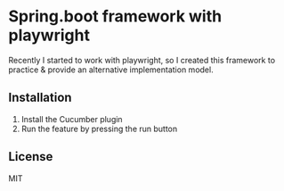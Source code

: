 # Spring.boot framework with playwright

Recently I started to work with playwright, so I created this framework to practice & provide an alternative implementation model.
## Installation

1. Install the Cucumber plugin
2. Run the feature by pressing the run button

## License
MIT